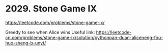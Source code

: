 # 2029. Stone Game IX

https://leetcode.com/problems/stone-game-ix/

Greedy to see when Alice wins 
Useful link: 
https://leetcode-cn.com/problems/stone-game-ix/solution/pythonpan-duan-aliceneng-fou-huo-sheng-b-unyt/